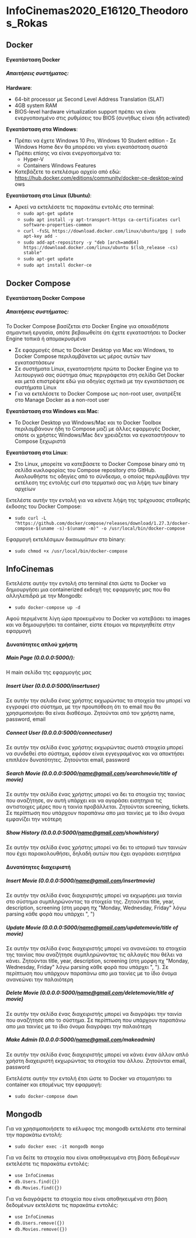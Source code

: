 # InfoCinemas2020_E16120_Theodoros_Rokas

## Docker 

#### Εγκατάσταση Docker 
##### Απαιτήσεις συστήματος: 
__Hardware__:
* 64-bit processor με Second Level Address Translation (SLAT)
* 4GB system RAM
* BIOS-level hardware virtualization support πρέπει να είναι ενεργοποιημένο στις ρυθμίσεις του BIOS (συνήθως είναι ήδη activated)

__Εγκατάσταση στα Windows__: 
* Πρέπει να έχετε Windows 10 Pro, Windows 10 Student edition - Σε Windows Home δεν θα μπορέσει να γίνει εγκατάσταση σωστά
* Πρέπει επίσης να είναι ενεργοποιημένα τα: 
  * Hyper-V 
  * Containers Windows Features
* Κατεβάζετε το εκτελέσιμο αρχείο από εδώ: https://hub.docker.com/editions/community/docker-ce-desktop-wind
ows

__Εγκατάσταση στα Linux (Ubuntu)__:
* Αρκεί να εκτελέσετε τις παρακάτω εντολές στο terminal: 
  * `sudo apt-get update`
  * `sudo apt install -y apt-transport-https ca-certificates curl software-properties-common`
  * `curl -fsSL https://download.docker.com/linux/ubuntu/gpg | sudo apt-key add -`
  * `sudo add-apt-repository -y "deb [arch=amd64] https://download.docker.com/linux/ubuntu $(lsb_release -cs) stable"`
  * `sudo apt-get update`
  * `sudo apt install docker-ce`
  
## Docker Compose
  
#### Εγκατάσταση Docker Compose
##### Απαιτήσεις συστήματος: 
Το Docker Compose βασίζεται στο Docker Engine για οποιαδήποτε σημαντική εργασία, οπότε βεβαιωθείτε ότι έχετε εγκαταστήσει το Docker Engine τοπικά ή απομακρυσμένα
* Σε εφαρμογές όπως το Docker Desktop για Mac και Windows, το Docker Compose περιλαμβάνεται ως μέρος αυτών των εγκαταστάσεων
* Σε συστήματα Linux, εγκαταστήστε πρώτα το Docker Engine για το λειτουργικό σας σύστημα όπως περιγράφεται στη σελίδα Get Docker και μετά επιστρέψτε εδώ για οδηγίες σχετικά με την εγκατάσταση σε συστήματα Linux
* Για να εκτελέσετε το Docker Compose ως non-root user, ανατρέξτε στο Manage Docker as a non-root user
  
__Εγκατάσταση στα Windows και Mac__:
* Το Docker Desktop για Windows/Mac και το Docker Toolbox περιλαμβάνουν ήδη το Compose μαζί με άλλες εφαρμογές Docker, οπότε οι χρήστες Windows/Mac δεν χρειάζεται να εγκαταστήσουν το Compose ξεχωριστά
  
__Εγκατάσταση στα Linux__:
* Στο Linux, μπορείτε να κατεβάσετε το Docker Compose binary από τη σελίδα κυκλοφορίας του Compose repository στο GitHub. Ακολουθήστε τις οδηγίες από το σύνδεσμο, ο οποίος περιλαμβάνει την εκτέλεση της εντολής curl στο τερματικό σας για λήψη των binary αρχείων

Εκτελέστε αυτήν την εντολή για να κάνετε λήψη της τρέχουσας σταθερής έκδοσης του Docker Compose:
* `sudo curl -L "https://github.com/docker/compose/releases/download/1.27.3/docker-compose-$(uname -s)-$(uname -m)" -o /usr/local/bin/docker-compose`

Εφαρμογή εκτελέσιμων δικαιωμάτων στο binary:    
* `sudo chmod +x /usr/local/bin/docker-compose`

## InfoCinemas
Εκτελέστε αυτήν την εντολή στο terminal έτσι ώστε το Docker να δημιουργήσει μια containerized εκδοχή της εφαρμογής μας που θα αλληλεπιδρά με την Mongodb:
* `sudo docker-compose up -d`
 
Αφού περιμένετε λίγη ώρα προκειμένου το Docker να κατεβάσει τα images και να δημιουργήσει τα container, είστε έτοιμοι να περιηγηθείτε στην εφαρμογή
#### Δυνατότητες απλού χρήστη
##### Main Page (0.0.0.0:5000/):
Η main σελίδα της εφαρμογής μας
 
##### Insert User (0.0.0.0:5000/insertuser)
Σε αυτήν την σελιδα ένας χρήστης εκχωρώντας τα στοιχεία του μπορεί να εγγραφεί στο σύστημα, με την προυπόθεση ότι το email που θα χρησιμοποιήσει θα είναι διαθέσιμο. Ζητούνται από τον χρήστη name, password, email 
 
##### Connect User (0.0.0.0:5000/connectuser)
Σε αυτήν την σελίδα ένας χρήστης εκχωρώντας σωστά στοιχεία μπορεί να συνδεθεί στο σύστημα, εφόσον είναι εγγεγραμένος και να αποκτήσει επιπλέον δυνατότητες. Ζητούνται email, password
 
##### Search Movie (0.0.0.0:5000/name@gmail.com/searchmovie/title of movie)
Σε αυτήν την σελίδα ένας χρήστης μπορεί να δει τα στοιχεία της ταινίας που αναζήτησε, αν αυτή υπάρχει και να αγοράσει εισητηρια τις αντιστοιχες μέρες που η ταινία προβάλλεται. Ζητούνται screening, tickets. Σε περίπτωση που υπάρχουν παραπάνω απο μια ταινίες με το ίδιο όνομα εμφανίζει την νεότερη
 
##### Show History (0.0.0.0:5000/name@gmail.com/showhistory)
Σε αυτήν την σελίδα ένας χρήστης μπορεί να δει το ιστορικό των ταινιών που έχει παρακολουθήσει, δηλαδή αυτών που έχει αγοράσει εισητήρια
 
#### Δυνατότητες διαχειριστή 
##### Insert Movie (0.0.0.0:5000/name@gmail.com/insertmovie)
Σε αυτήν την σελίδα ένας διαχειριστής μπορεί να εκχωρήσει μια ταινία στο σύστημα συμπληρώνοντας τα στοιχεία της. Ζητούνται title, year, description, screening (στη μορφη πχ "Monday, Wednesday, Friday" λόγω parsing κάθε φορά που υπάρχει ", ")
 
##### Update Movie (0.0.0.0:5000/name@gmail.com/updatemovie/title of movie)
Σε αυτήν την σελίδα ένας διαχειριστής μπορεί να ανανεώσει τα στοιχεία της ταινίας που αναζήτησε συμπληρώνοντας τις αλλαγές που θέλει να κάνει. Ζητούνται title, year, description, screening (στη μορφη πχ "Monday, Wednesday, Friday" λόγω parsing κάθε φορά που υπάρχει ", "). Σε περίπτωση που υπάρχουν παραπάνω απο μια ταινίες με το ίδιο όνομα ανανεώνει την παλαιότερη 
 
##### Delete Movie (0.0.0.0:5000/name@gmail.com/deletemovie/title of movie)
Σε αυτήν την σελίδα ένας διαχειριστής μπορεί να διαγράψει την ταινία που αναζήτησε απο το σύστημα. Σε περίπτωση που υπάρχουν παραπάνω απο μια ταινίες με το ίδιο όνομα διαγράφει την παλαιότερη 
 
##### Make Admin (0.0.0.0:5000/name@gmail.com/makeadmin)
Σε αυτήν την σελίδα ένας διαχειριστής μπορεί να κάνει έναν άλλον απλό χρήστη διαχειριστή εκχωρώντας τα στοιχεία του άλλου. Ζητούνται email, password

Εκτελέστε αυτήν την εντολή έτσι ώστε το Docker να σταματήσει τα container και επομένως την εφαρμογή: 
* `sudo docker-compose down`

## Mongodb
Για να χρησιμοποιήσετε το κέλυφος της mongodb εκτελέστε στο terminal την παρακάτω εντολή:
* `sudo docker exec -it mongodb mongo`

Για να δείτε τα στοιχεία που είναι αποθηκευμένα στη βάση δεδομένων εκτελέστε τις παρακάτω εντολές:
* `use InfoCinemas`
* `db.Users.find({})`
* `db.Movies.find({})`

Για να διαγράψετε τα στοιχεία που είναι αποθηκευμένα στη βάση δεδομένων εκτελέστε τις παρακάτω εντολές:
* `use InfoCinemas`
* `db.Users.remove({})`
* `db.Movies.remove({})`
